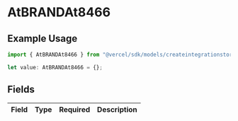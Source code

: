 # AtBRANDAt8466

## Example Usage

```typescript
import { AtBRANDAt8466 } from "@vercel/sdk/models/createintegrationstoredirectop.js";

let value: AtBRANDAt8466 = {};
```

## Fields

| Field       | Type        | Required    | Description |
| ----------- | ----------- | ----------- | ----------- |
